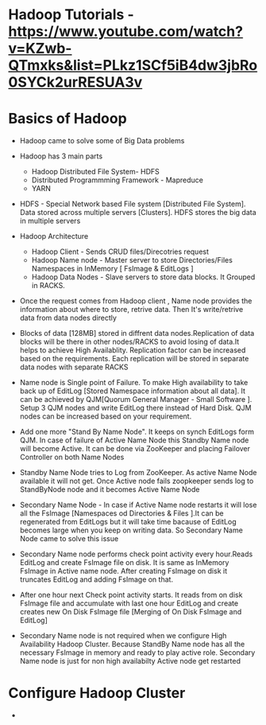 # Hadoop Tutorials - https://www.youtube.com/watch?v=KZwb-QTmxks&list=PLkz1SCf5iB4dw3jbRo0SYCk2urRESUA3v 

# Basics of Hadoop

  * Hadoop came to solve some of Big Data problems
  
  * Hadoop has 3 main parts 
    * Hadoop Distributed File System- HDFS
    * Distributed Programmming Framework - Mapreduce
    * YARN
    
  * HDFS - Special Network based File system [Distributed File System]. Data stored across multiple servers [Clusters]. HDFS stores the big data in multiple servers
  
  * Hadoop Architecture
    * Hadoop Client - Sends CRUD files/Direcotries request
    * Hadoop Name node - Master server to store Directories/Files Namespaces in InMemory [ FsImage & EditLogs ]
    * Hadoop Data Nodes - Slave servers to store data blocks. It Grouped in RACKS.
    
  * Once the request comes from Hadoop client , Name node provides the information about where to store, retrive data. Then It's write/retrive data from data nodes directly
  
  * Blocks of data [128MB] stored in diffrent data nodes.Replication of data blocks will be there in other nodes/RACKS to avoid losing of data.It helps to achieve High Availablity. Replication factor can be increased based on the requirements. Each replication will be stored in separate data nodes with separate RACKS
  
  * Name node is Single point of Failure. To make High availability to take back up of EditLog [Stored Namespace information about all data]. It can be achieved by QJM[Quorum General Manager - Small Software ]. Setup 3 QJM nodes and write EditLog there instead of Hard Disk. QJM nodes can be increased based on your requirement. 
  
  * Add one more "Stand By Name Node". It keeps on synch EditLogs form QJM. In case of failure of Active Name Node this Standby Name node will become Active. It can be done via ZooKeeper and placing Failover Controller on both Name Nodes
  
  * Standby Name Node tries to Log from ZooKeeper. As active Name Node available it will not get. Once Active node fails zoopkeeper sends log to StandByNode node and it becomes Active Name Node
  
  * Secondary Name Node - In case if Active Name node restarts it will lose all the FsImage [Namespaces od Directories & Files ].It can be regenerated from EditLogs but it will take time bacause of EditLog becomes large when you keep on writing data. So Secondary Name Node came to solve this issue
  
  * Secondary Name node performs check point activity every hour.Reads EditLog and create FsImage file on disk. It is same as InMemory FsImage in Active name node. After creating FsImage on disk it truncates EditLog and adding FsImage on that. 
  
  * After one hour next Check point activity starts. It reads from on disk FsImage file and accumulate with last one hour EditLog and create creates new On Disk FsImage file [Merging of On Disk FsImage and EditLog] 
  
  * Secondary Name node is not required when we configure High Availability Hadoop Cluster. Because StandBy Name node has all the necessary FsImage in memory and ready to play active role. Secondary Name node is just for non high availabilty  Active node get  restarted
  
# Configure Hadoop Cluster

  * 
